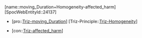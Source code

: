 ﻿---
type: TrizContradiction
aliases:
- moving_Duration+Homogeneity-affected_harm
license: CC BY-SA 4.0
copyright: https://github.com/SpocWeb
IsDeleted: false
IsReadOnly: false
Confidential: public
tags: 
- Triz/Contradiction
---
[name::moving_Duration+Homogeneity-affected_harm]
[SpocWebEntityId::24137]
+ [pro::[Triz-moving_Duration](tech/Triz/Parameter/Triz-moving_Duration.md)]
[Triz-Principle::[Triz-Homogeneity](tech/Triz/Principle/Triz-Homogeneity.md)]
- [con::[Triz-affected_harm](tech/Triz/Parameter/Triz-affected_harm.md)]

